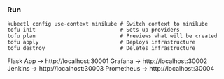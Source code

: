 ### Run

```
kubectl config use-context minikube # Switch context to minikube
tofu init                           # Sets up providers
tofu plan                           # Previews what will be created
tofu apply                          # Deploys infrastructure
tofu destroy                        # Deletes infrastructure
```

Flask App → http://localhost:30001
Grafana → http://localhost:30002
Jenkins → http://localhost:30003
Prometheus → http://localhost:30004
